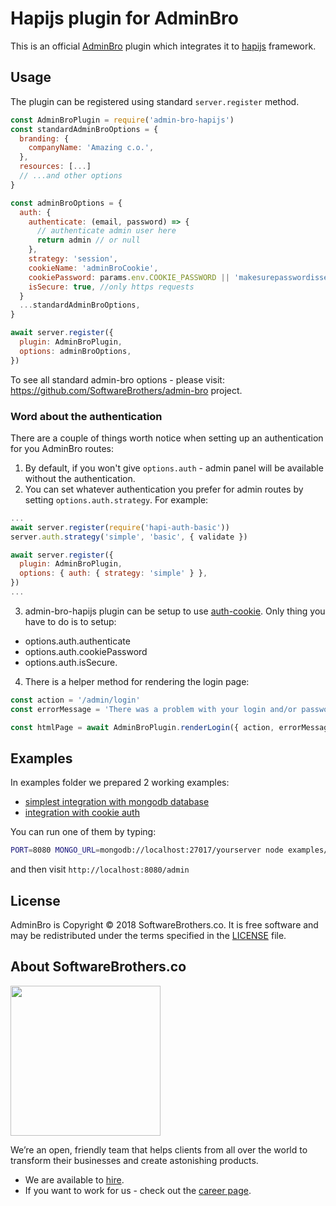 # Hapijs plugin for AdminBro

This is an official [AdminBro](https://github.com/SoftwareBrothers/admin-bro) plugin which integrates it to [hapijs](https://hapijs.com/) framework.

## Usage

The plugin can be registered using standard `server.register` method.

```javascript
const AdminBroPlugin = require('admin-bro-hapijs')
const standardAdminBroOptions = {
  branding: {
    companyName: 'Amazing c.o.',
  },
  resources: [...]
  // ...and other options
}

const adminBroOptions = {
  auth: {
    authenticate: (email, password) => {
      // authenticate admin user here
      return admin // or null
    },
    strategy: 'session',
    cookieName: 'adminBroCookie',
    cookiePassword: params.env.COOKIE_PASSWORD || 'makesurepasswordissecure',
    isSecure: true, //only https requests
  }
  ...standardAdminBroOptions,
}

await server.register({
  plugin: AdminBroPlugin,
  options: adminBroOptions,
})
```

To see all standard admin-bro options - please visit: https://github.com/SoftwareBrothers/admin-bro project.

### Word about the authentication

There are a couple of things worth notice when setting up an authentication for you AdminBro routes:

1. By default, if you won't give `options.auth` - admin panel will be available without the authentication.
2. You can set whatever authentication you prefer for admin routes by setting `options.auth.strategy`. For example:

```javascript
...
await server.register(require('hapi-auth-basic'))
server.auth.strategy('simple', 'basic', { validate })

await server.register({
  plugin: AdminBroPlugin,
  options: { auth: { strategy: 'simple' } },
})
...

```

3. admin-bro-hapijs plugin can be setup to use [auth-cookie](https://github.com/hapijs/hapi-auth-cookie). Only thing you have to do is to setup:
* options.auth.authenticate
* options.auth.cookiePassword
* options.auth.isSecure.

4. There is a helper method for rendering the login page:

```javascript
const action = '/admin/login'
const errorMessage = 'There was a problem with your login and/or password'

const htmlPage = await AdminBroPlugin.renderLogin({ action, errorMessage })
```

## Examples

In examples folder we prepared 2 working examples:
* [simplest integration with mongodb database](examples/simple.js)
* [integration with cookie auth](examples/session-auth.js)

You can run one of them by typing:

```bash
PORT=8080 MONGO_URL=mongodb://localhost:27017/yourserver node examples/simple.js
```

and then visit `http://localhost:8080/admin`


## License

AdminBro is Copyright © 2018 SoftwareBrothers.co. It is free software and may be redistributed under the terms specified in the [LICENSE](LICENSE) file.

## About SoftwareBrothers.co

<img src="https://softwarebrothers.co/assets/images/software-brothers-logo-full.svg" width=240>


We’re an open, friendly team that helps clients from all over the world to transform their businesses and create astonishing products.

* We are available to [hire](https://softwarebrothers.co/contact).
* If you want to work for us - check out the [career page](https://softwarebrothers.co/career).